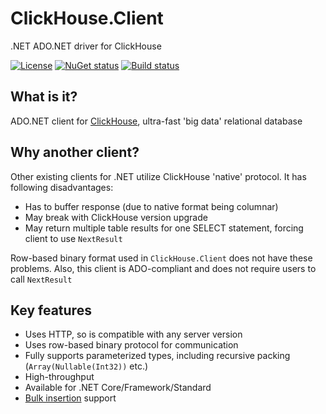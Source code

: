 # ClickHouse.Client

.NET ADO.NET driver for ClickHouse

[![License](https://img.shields.io/github/license/DarkWanderer/ClickHouse.Client?style=plastic)](https://github.com/DarkWanderer/ClickHouse.Client/blob/master/LICENSE)
[![NuGet status](https://img.shields.io/nuget/dt/ClickHouse.Client?style=plastic)](https://www.nuget.org/packages/ClickHouse.Client/)
[![Build status](https://ci.appveyor.com/api/projects/status/2tex8lslgd93ha9l/branch/master?svg=true)](https://ci.appveyor.com/project/DarkWanderer/clickhouse-client/branch/master)

## What is it?

ADO.NET client for [ClickHouse](https://github.com/ClickHouse/ClickHouse), ultra-fast 'big data' relational database

## Why another client?

Other existing clients for .NET utilize ClickHouse 'native' protocol. It has following disadvantages:
* Has to buffer response (due to native format being columnar)
* May break with ClickHouse version upgrade
* May return multiple table results for one SELECT statement, forcing client to use `NextResult`

Row-based binary format used in `ClickHouse.Client` does not have these problems. Also, this client is ADO-compliant and does not require users to call `NextResult`

## Key features

* Uses HTTP, so is compatible with any server version
* Uses row-based binary protocol for communication
* Fully supports parameterized types, including recursive packing (`Array(Nullable(Int32))` etc.)
* High-throughput
* Available for .NET Core/Framework/Standard
* [Bulk insertion](https://github.com/DarkWanderer/ClickHouse.Client/wiki/Bulk-insertion) support
